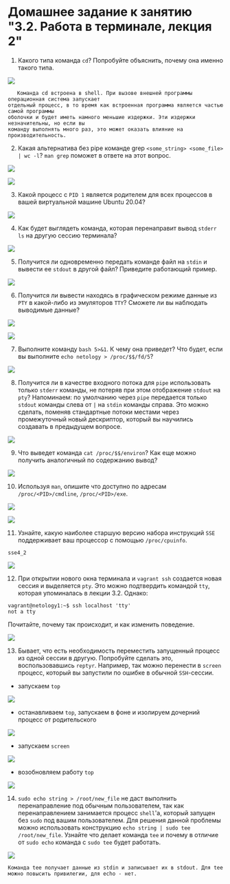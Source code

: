 # Домашнее задание к занятию "3.2. Работа в терминале, лекция 2"

1. Какого типа команда `cd`? Попробуйте объяснить, почему она именно такого типа.

![](img/type_cd.png)

```
   Команда cd встроена в shell. При вызове внешней программы операционная система запускает
отдельный процесс, в то время как встроенная программа является частью самой программы
оболочки и будет иметь намного меньшие издержки. Эти издержки незначительны, но если вы
команду выполнять много раз, это может оказать влияние на производительность.
```

2. Какая альтернатива без pipe команде grep `<some_string> <some_file> | wc -l`? `man grep` поможет в ответе на этот вопрос.

![](img/grep_count.png)

![](img/grep_man.png)


3. Какой процесс с `PID 1` является родителем для всех процессов в вашей виртуальной машине Ubuntu 20.04?

![](img/pstree.png)

4. Как будет выглядеть команда, которая перенаправит вывод `stderr ls` на другую сессию терминала?

![](img/stderr.png)

5. Получится ли одновременно передать команде файл на `stdin` и вывести ее `stdout` в другой файл? Приведите работающий пример.

![](img/stdin_stdout.png)

6. Получится ли вывести находясь в графическом режиме данные из `PTY` в какой-либо из эмуляторов `TTY`? Сможете ли вы наблюдать выводимые данные?

![](img/tty1.png)

![](img/tty2.png)

7. Выполните команду `bash 5>&1`. К чему она приведет? Что будет, если вы выполните `echo netology > /proc/$$/fd/5`?

![](img/proc5.png)

8. Получится ли в качестве входного потока для `pipe` использовать только `stderr` команды, не потеряв при этом отображение `stdout` на `pty`? Напоминаем: по умолчанию через `pipe` передается только `stdout` команды слева от `|` на `stdin` команды справа. Это можно сделать, поменяв стандартные потоки местами через промежуточный новый дескриптор, который вы научились создавать в предыдущем вопросе.

![](img/descript.png)

9. Что выведет команда `cat /proc/$$/environ`? Как еще можно получить аналогичный по содержанию вывод?

![](img/environ.png)

10. Используя `man`, опишите что доступно по адресам `/proc/<PID>/cmdline`, `/proc/<PID>/exe`.

![](img/cmdline.png)

![](img/exe.png)

11. Узнайте, какую наиболее старшую версию набора инструкций `SSE` поддерживает ваш процессор с помощью `/proc/cpuinfo`.

```
sse4_2
```
![](img/cpuinfo.png)

12. При открытии нового окна терминала и `vagrant ssh` создается новая сессия и выделяется `pty`. Это можно подтвердить командой `tty`, которая упоминалась в лекции 3.2. Однако:

```
vagrant@netology1:~$ ssh localhost 'tty'
not a tty
```
Почитайте, почему так происходит, и как изменить поведение.

![](img/ssh.png)

13. Бывает, что есть необходимость переместить запущенный процесс из одной сессии в другую. Попробуйте сделать это, воспользовавшись `reptyr`. Например, так можно перенести в `screen` процесс, который вы запустили по ошибке в обычной `SSH`-сессии.

   * запускаем `top`

![](img/reptyr_1.png)

   * останавливаем `top`, запускаем в фоне и изолируем дочерний процесс от родительского
   
![](img/reptyr_2.png)

   * запускаем `screen`
   
![](img/reptyr_3.png)

   * возобновляем работу `top`

![](img/reptyr_4.png)

14. `sudo echo string > /root/new_file` не даст выполнить перенаправление под обычным пользователем, так как перенаправлением занимается процесс `shell`'а, который запущен без `sudo` под вашим пользователем. Для решения данной проблемы можно использовать конструкцию `echo string | sudo tee /root/new_file`. Узнайте что делает команда `tee` и почему в отличие от `sudo echo` команда с `sudo tee` будет работать.

![](img/tee.png)
```
Команда tee получает данные из stdin и записывает их в stdout. Для tee можно повысить привилегии, для echo - нет.
```
